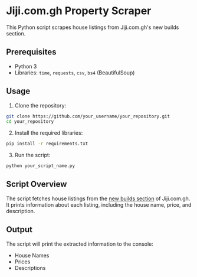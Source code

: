 
# Jiji.com.gh Property Scraper

This Python script scrapes house listings from Jiji.com.gh's new builds section.

## Prerequisites

- Python 3
- Libraries: `time`, `requests`, `csv`, `bs4` (BeautifulSoup)

## Usage

1. Clone the repository:

```bash
git clone https://github.com/your_username/your_repository.git
cd your_repository
```

2. Install the required libraries:

```bash
pip install -r requirements.txt
```

3. Run the script:

```bash
python your_script_name.py
```

## Script Overview

The script fetches house listings from the [new builds section](https://jiji.com.gh/new-builds) of Jiji.com.gh. It prints information about each listing, including the house name, price, and description.

## Output

The script will print the extracted information to the console:

- House Names
- Prices
- Descriptions


